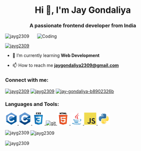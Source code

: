 <h1 align="center">Hi 👋, I'm Jay Gondaliya</h1>
<h3 align="center">A passionate frontend developer from India</h3>
<img align="right" alt="Coding" width="400" src="https://cdn.dribbble.com/users/1162077/screenshots/3848914/programmer.gif">

<p align="left"> <img src="https://komarev.com/ghpvc/?username=jayg2309&label=Profile%20views&color=0e75b6&style=flat" alt="jayg2309" /> </p>

<p align="left"> <a href="https://twitter.com/jayg2309" target="blank"><img src="https://img.shields.io/twitter/follow/jayg2309?logo=twitter&style=for-the-badge" alt="jayg2309" /></a> </p>

- 🌱 I’m currently learning **Web Development**

- 📫 How to reach me **jaygondaliya2309@gmail.com**

<h3 align="left">Connect with me:</h3>
<p align="left">
<a href="https://dev.to/jayg2309" target="blank"><img align="center" src="https://raw.githubusercontent.com/rahuldkjain/github-profile-readme-generator/master/src/images/icons/Social/devto.svg" alt="jayg2309" height="30" width="40" /></a>
<a href="https://twitter.com/jayg2309" target="blank"><img align="center" src="https://raw.githubusercontent.com/rahuldkjain/github-profile-readme-generator/master/src/images/icons/Social/twitter.svg" alt="jayg2309" height="30" width="40" /></a>
<a href="https://linkedin.com/in/jay-gondaliya-b8902326b" target="blank"><img align="center" src="https://raw.githubusercontent.com/rahuldkjain/github-profile-readme-generator/master/src/images/icons/Social/linked-in-alt.svg" alt="jay-gondaliya-b8902326b" height="30" width="40" /></a>
</p>

<h3 align="left">Languages and Tools:</h3>
<p align="left"> <a href="https://www.cprogramming.com/" target="_blank" rel="noreferrer"> <img src="https://raw.githubusercontent.com/devicons/devicon/master/icons/c/c-original.svg" alt="c" width="40" height="40"/> </a> <a href="https://www.w3schools.com/cpp/" target="_blank" rel="noreferrer"> <img src="https://raw.githubusercontent.com/devicons/devicon/master/icons/cplusplus/cplusplus-original.svg" alt="cplusplus" width="40" height="40"/> </a> <a href="https://www.w3schools.com/css/" target="_blank" rel="noreferrer"> <img src="https://raw.githubusercontent.com/devicons/devicon/master/icons/css3/css3-original-wordmark.svg" alt="css3" width="40" height="40"/> </a> <a href="https://git-scm.com/" target="_blank" rel="noreferrer"> <img src="https://www.vectorlogo.zone/logos/git-scm/git-scm-icon.svg" alt="git" width="40" height="40"/> </a> <a href="https://www.w3.org/html/" target="_blank" rel="noreferrer"> <img src="https://raw.githubusercontent.com/devicons/devicon/master/icons/html5/html5-original-wordmark.svg" alt="html5" width="40" height="40"/> </a> <a href="https://www.java.com" target="_blank" rel="noreferrer"> <img src="https://raw.githubusercontent.com/devicons/devicon/master/icons/java/java-original.svg" alt="java" width="40" height="40"/> </a> <a href="https://developer.mozilla.org/en-US/docs/Web/JavaScript" target="_blank" rel="noreferrer"> <img src="https://raw.githubusercontent.com/devicons/devicon/master/icons/javascript/javascript-original.svg" alt="javascript" width="40" height="40"/> </a> <a href="https://www.python.org" target="_blank" rel="noreferrer"> <img src="https://raw.githubusercontent.com/devicons/devicon/master/icons/python/python-original.svg" alt="python" width="40" height="40"/> </a> </p>

<p><img align="left" src="https://github-readme-stats.vercel.app/api/top-langs?username=jayg2309&show_icons=true&locale=en&layout=compact" alt="jayg2309" /></p>

<p>&nbsp;<img align="center" src="https://github-readme-stats.vercel.app/api?username=jayg2309&show_icons=true&locale=en" alt="jayg2309" /></p>

<p><img align="center" src="https://github-readme-streak-stats.herokuapp.com/?user=jayg2309&" alt="jayg2309" /></p>

